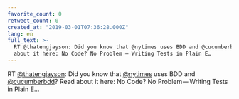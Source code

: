 ```yaml
---
favorite_count: 0
retweet_count: 0
created_at: "2019-03-01T07:36:28.000Z"
lang: en
full_text: >-
  RT @thatengjayson: Did you know that @nytimes uses BDD and @cucumberbdd? Read
  about it here: No Code? No Problem — Writing Tests in Plain E…
---
```


RT [@thatengjayson](https://twitter.com/thatengjayson): Did you know that
[@nytimes](https://twitter.com/nytimes) uses BDD and
[@cucumberbdd](https://twitter.com/cucumberbdd)? Read about it here: No Code? No
Problem — Writing Tests in Plain E…
